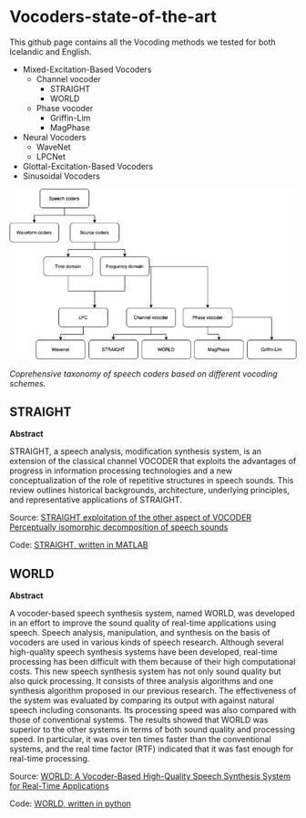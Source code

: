 # Vocoders-state-of-the-art

This github page contains all the Vocoding methods we tested for both Icelandic and English.

- Mixed-Excitation-Based Vocoders 
  - Channel vocoder
    - STRAIGHT
    - WORLD 
  - Phase vocoder 
    - Griffin-Lim
    - MagPhase
- Neural Vocoders
  - WaveNet
  - LPCNet
- Glottal-Excitation-Based Vocoders 
- Sinusoidal Vocoders 

![taxonomy](./img/newtaxonomy.png)

_Coprehensive taxonomy of speech coders based on different vocoding schemes._

## STRAIGHT

__Abstract__

STRAIGHT, a speech analysis, modification synthesis system, is an extension of the classical channel VOCODER that exploits the advantages of progress in information processing technologies and a new conceptualization of the role of repetitive structures in speech sounds. This review outlines historical backgrounds, architecture, underlying principles, and representative applications of STRAIGHT.

Source:
[STRAIGHT exploitation of the other aspect of VOCODER Perceptually isomorphic decomposition of speech sounds](https://www.researchgate.net/publication/228741024_STRAIGHT_exploitation_of_the_other_aspect_of_VOCODER_Perceptually_isomorphic_decomposition_of_speech_sounds)

Code:
[STRAIGHT, written in MATLAB](https://github.com/HidekiKawahara/legacy_STRAIGHT)


## WORLD

__Abstract__

A vocoder-based speech synthesis system, named WORLD, was developed in an effort to improve the sound quality of real-time applications using speech. Speech analysis, manipulation, and synthesis on the basis of vocoders are used in various kinds of speech research. Although several high-quality speech synthesis systems have been developed, real-time processing has been difficult with them because of their high computational costs. This new speech synthesis system has not only sound quality but also quick processing. It consists of three analysis algorithms and one synthesis algorithm proposed in our previous research. The effectiveness of the system was evaluated by comparing its output with against natural speech including consonants. Its processing speed was also compared with those of conventional systems. The results showed that WORLD was superior to the other systems in terms of both sound quality and processing speed. In particular, it was over ten times faster than the conventional systems, and the real time factor (RTF) indicated that it was fast enough for real-time processing.

Source:
[WORLD: A Vocoder-Based High-Quality Speech Synthesis System for Real-Time Applications](https://www.researchgate.net/publication/304671740_WORLD_A_Vocoder-Based_High-Quality_Speech_Synthesis_System_for_Real-Time_Applications)

Code:
[WORLD, written in python](https://github.com/JeremyCCHsu/Python-Wrapper-for-World-Vocoder)

